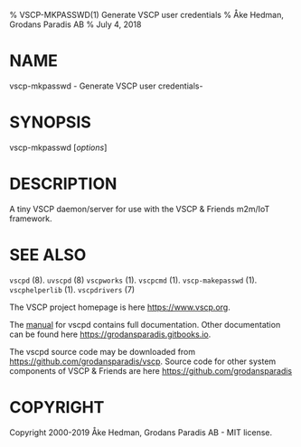 % VSCP-MKPASSWD(1) Generate VSCP user credentials
% Åke Hedman, Grodans Paradis AB
% July 4, 2018

# NAME

vscp-mkpasswd - Generate VSCP user credentials-

# SYNOPSIS

vscp-mkpasswd [*options*]

# DESCRIPTION
A tiny VSCP daemon/server for use with the VSCP & Friends m2m/IoT framework.

# SEE ALSO

`vscpd` (8).
`uvscpd` (8)
`vscpworks` (1).
`vscpcmd` (1).
`vscp-makepasswd` (1).
`vscphelperlib` (1).
`vscpdrivers` (7)

The VSCP project homepage is here <https://www.vscp.org>.

The [manual](https://grodansparadis.gitbooks.io/the-vscp-daemon) for vscpd contains full documentation. Other documentation can be found here <https://grodansparadis.gitbooks.io>.

The vscpd source code may be downloaded from <https://github.com/grodansparadis/vscp>. Source code for other system components of VSCP & Friends are here <https://github.com/grodansparadis>

# COPYRIGHT
Copyright 2000-2019 Åke Hedman, Grodans Paradis AB - MIT license.

